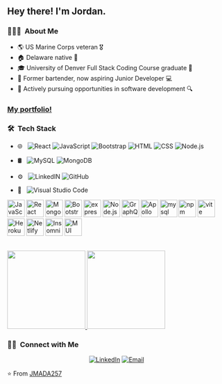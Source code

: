 

<h2> Hey there! I'm Jordan.</h2>

<h3> 👨🏻‍💻 &nbsp;About Me </h3>

- 🌎   US Marine Corps veteran 🎖️
- 🏠   Delaware native 💼
- 🎓   University of Denver Full Stack Coding Course graduate 🚀
- 🍹   Former bartender, now aspiring Junior Developer 💻
- 🌱   Actively pursuing opportunities in software development 🔍
  
<h3><a href="https://main--musical-faun-eec503.netlify.app/">My portfolio!</a></h3>

<h3> 🛠 &nbsp;Tech Stack</h3>

- 🌐 &nbsp;
  ![React](https://img.shields.io/badge/-React-333333?style=flat&logo=react)
  ![JavaScript](https://img.shields.io/badge/-JavaScript-333333?style=flat&logo=javascript)
  ![Bootstrap](https://img.shields.io/badge/-Bootstrap-333333?style=flat&logo=bootstrap&logoColor=563D7C)
  ![HTML](https://img.shields.io/badge/-HTML5-333333?style=flat&logo=HTML5)
  ![CSS](https://img.shields.io/badge/-CSS-333333?style=flat&logo=CSS3&logoColor=1572B6)
  ![Node.js](https://img.shields.io/badge/-Node.js-333333?style=flat&logo=node.js)


- 🛢 &nbsp;
  ![MySQL](https://img.shields.io/badge/-MySQL-333333?style=flat&logo=mysql)
  ![MongoDB](https://img.shields.io/badge/-MongoDB-333333?style=flat&logo=mongodb)
  
- ⚙️ &nbsp;
  ![LinkedIN](https://img.shields.io/badge/-LinkedIN-333333?style=flat&logo=linkedin)
  ![GitHub](https://img.shields.io/badge/-GitHub-333333?style=flat&logo=github)
  
- 🔧 &nbsp;
  ![Visual Studio Code](https://img.shields.io/badge/-Visual%20Studio%20Code-333333?style=flat&logo=visual-studio-code&logoColor=007ACC)

<img src="https://simpleicons.now.sh/javascript/F7DF1E" alt="JavaScript" width="40" height="40"> <img src="https://simpleicons.now.sh/react/FF4154" alt="React" width="40" height="40"> <img src="https://simpleicons.now.sh/mongodb/47A248" alt="MongoDB" width="40" height="40"> <img src="https://simpleicons.now.sh/bootstrap/7952b3" alt="Bootstrap" width="40" height="40"> <img src="https://simpleicons.now.sh/express/ffffff" alt="express" width="40" height="40"> <img src="https://simpleicons.now.sh/nodedotjs/339933" alt="Node.js" width="40" height="40"> <img src="https://simpleicons.now.sh/graphql/e10098" alt="GraphQL" width="40" height="40"> <img src="https://simpleicons.now.sh/apollographql/2196f0" alt="Apollo" width="40" height="40"> <img src="https://simpleicons.now.sh/mysql/4479a1" alt="mysql" width="40" height="40"> <img src="https://simpleicons.now.sh/npm/cb3837" alt="npm" width="40" height="40"> <img src="https://simpleicons.now.sh/vite/646cff" alt="vite" width="40" height="40"> <img src="https://simpleicons.now.sh/heroku/430098" alt="Heroku" width="40" height="40"> <img src="https://simpleicons.now.sh/netlify/00C7B7" alt="Netlify" width="40" height="40"> <img src="https://simpleicons.now.sh/insomnia/4000BF" alt="Insomnia" width="40" height="40"> <img src="https://simpleicons.now.sh/mui/007fff" alt="MUI" width="40" height="40">

<br/>

<a href="https://github.com/JMADA257">
  <img height="180em" src="https://github-readme-stats.vercel.app/api?username=JMADA257&theme=buefy&show_icons=true" />
  <img height="180em" src="https://github-readme-stats.vercel.app/api/top-langs/?username=JMADA257&theme=buefy&layout=compact" />
</a>

<br/>

<h3> 🤝🏻 &nbsp;Connect with Me </h3>

<p align="center">
<a href="https://www.linkedin.com/in/jordan-adams-a14602288/"><img alt="LinkedIn" src="https://img.shields.io/badge/LinkedIn-Jordan%20Adams%20-blue?style=flat-square&logo=linkedin"></a>
<a href="mailto:JAdams1812@hotmail.com"><img alt="Email" src="https://img.shields.io/badge/Email-JAdams1812@hotmail.com-blue?style=flat-square&logo=gmail"></a>
</p>

⭐️ From [JMADA257](https://github.com/JMADA257)
